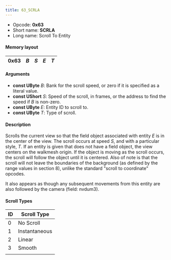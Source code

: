```yaml
---
title: 63_SCRLA
---
```


- Opcode: **0x63**
- Short name: **SCRLA**
- Long name: Scroll To Entity

#### Memory layout

| 0x63 | *B* | *S* | *E* | *T* |
|------|-----|-----|-----|-----|

#### Arguments

- **const UByte** *B*: Bank for the scroll speed, or zero if it is specified as a literal value.
- **const UShort** *S*: Speed of the scroll, in frames, or the address to find the speed if *B* is non-zero.
- **const UByte** *E*: Entity ID to scroll to.
- **const UByte** *T*: Type of scroll.

#### Description

Scrolls the current view so that the field object associated with entity *E* is in the center of the view. The scroll occurs at speed *S*, and with a particular style, *T*. If an entity is given that does not have a field object, the view centers on the walkmesh origin. If the object is moving as the scroll occurs, the scroll will follow the object until it is centered. Also of note is that the scroll will not leave the boundaries of the background (as defined by the range values in section 8), unlike the standard "scroll to coordinate" opcodes.

It also appears as though any subsequent movements from this entity are also followed by the camera (field: nvdum3).

#### Scroll Types

| ID  | Scroll Type   |
|-----|---------------|
| 0   | No Scroll     |
| 1   | Instantaneous |
| 2   | Linear        |
| 3   | Smooth        |
|     |               |
